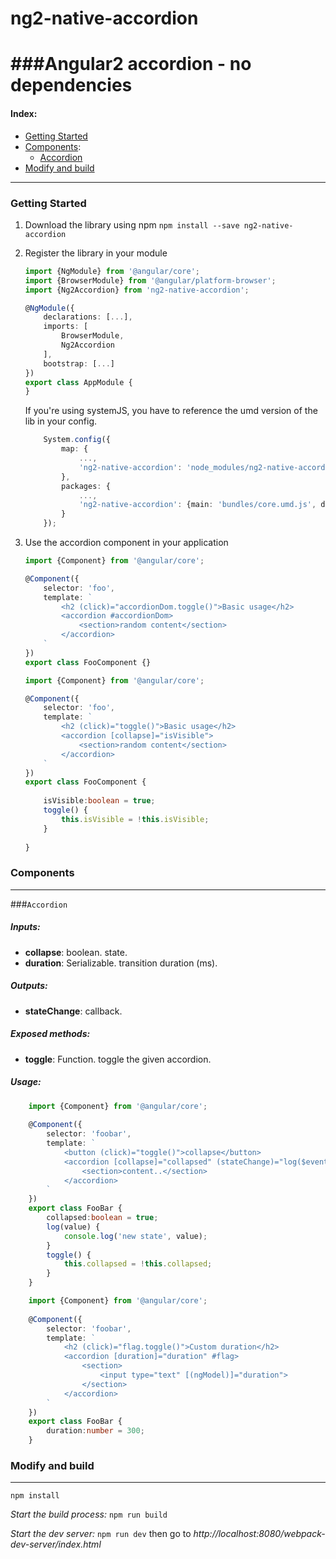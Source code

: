 # ng2-native-accordion
###Angular2 accordion - no dependencies
=======================

#### Index:
* [Getting Started](#gstart)
* [Components](#components):
	* [Accordion](#c_accordion)
* [Modify and build](#modifBuild)

------------

### <a name="gstart">Getting Started</a>

1. Download the library using npm `npm install --save ng2-native-accordion`
2. Register the library in your module

	```typescript
	import {NgModule} from '@angular/core';
	import {BrowserModule} from '@angular/platform-browser';
	import {Ng2Accordion} from 'ng2-native-accordion';

	@NgModule({
		declarations: [...],
		imports: [
			BrowserModule,
			Ng2Accordion
		],
		bootstrap: [...]
	})
	export class AppModule {
	}

	```
	
	If you're using systemJS, you have to reference the umd version of the lib in your config.
	```` typescript
		System.config({
			map: { 
				...,
				'ng2-native-accordion': 'node_modules/ng2-native-accordion'
			},
			packages: {
				...,
				'ng2-native-accordion': {main: 'bundles/core.umd.js', defaultExtension: 'js'}
			}
		});
	````
	

3. Use the accordion component in your application

	```typescript
	import {Component} from '@angular/core';

	@Component({
		selector: 'foo',
		template: `
			<h2 (click)="accordionDom.toggle()">Basic usage</h2>
			<accordion #accordionDom>
				<section>random content</section>
			</accordion>
		`
	})
	export class FooComponent {}
	```

	```typescript
	import {Component} from '@angular/core';

	@Component({
		selector: 'foo',
		template: `
			<h2 (click)="toggle()">Basic usage</h2>
			<accordion [collapse]="isVisible">
				<section>random content</section>
			</accordion>
		`
	})
	export class FooComponent {
		
		isVisible:boolean = true;
		toggle() {
			this.isVisible = !this.isVisible;
		}
		
	}
	```

### <a name="components">Components</a>
--------------------

###<a name="c_accordion">`Accordion`</a>

##### Inputs:
- **collapse**:     boolean.   state.
- **duration**:     Serializable.   transition duration (ms).

##### Outputs:
- **stateChange**:     callback.

##### Exposed methods:
- **toggle**:     Function.   toggle the given accordion.

##### Usage:
````typescript
	import {Component} from '@angular/core';
	
	@Component({
		selector: 'foobar',
		template: `
			<button (click)="toggle()">collapse</button>
			<accordion [collapse]="collapsed" (stateChange)="log($event)">
				<section>content..</section>
			</accordion>
		`
	})
	export class FooBar {
		collapsed:boolean = true;
		log(value) {
			console.log('new state', value);
		}
		toggle() {
			this.collapsed = !this.collapsed;
		}
	}

````


````typescript
	import {Component} from '@angular/core';
	
	@Component({
		selector: 'foobar',
		template: `
			<h2 (click)="flag.toggle()">Custom duration</h2>
			<accordion [duration]="duration" #flag>
				<section>
					<input type="text" [(ngModel)]="duration">
				</section>
			</accordion>
		`
	})
	export class FooBar {
		duration:number = 300;
	}

````

### <a name="modifBuild">Modify and build</a>
--------------------

`npm install`

*Start the build process:* `npm run build`

*Start the dev server:* `npm run dev` then go to *http://localhost:8080/webpack-dev-server/index.html*

